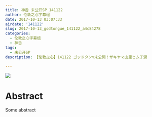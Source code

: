 ```yaml
---
title: 神舌 未公开SP 141122
author: 伦敦之心字幕组
date: 2017-10-13 03:07:33
airdate: '141122'
slug: 2017-10-13_godtongue_141122_a4c84278
categories:
  - 伦敦之心字幕组
  - 神舌
tags:
  - 未公开SP
description: 【伦敦之心】141122 ゴッドタン▽未公開！ザキヤマ山里ヒム子涙

---
```

![](/img/gakki.jpg)
# Abstract
Some abstract
